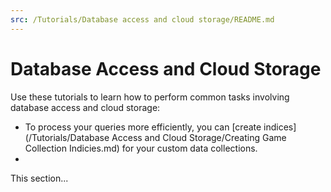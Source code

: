 ```yaml
---
src: /Tutorials/Database access and cloud storage/README.md
---
```


# Database Access and Cloud Storage

Use these tutorials to learn how to perform common tasks involving database access and cloud storage:
* To process your queries more efficiently, you can [create indices](/Tutorials/Database Access and Cloud Storage/Creating Game Collection Indicies.md) for your custom data collections.
*
This section...
